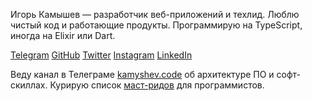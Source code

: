 Игорь Камышев — разработчик веб-приложений и техлид. Люблю чистый код и работающие продукты. Программирую на TypeScript, иногда на Elixir или Dart.

[Telegram](https://tlinks.run/igorkamyshev) [GitHub](https://github.com/igorkamyshev) [Twitter](https://twitter.com/kamyshev_code) [Instagram](https://www.instagram.com/kamyshev_trip/) [LinkedIn](https://www.linkedin.com/in/igor-kamyshev-979745110/)

Веду канал в Телеграме [kamyshev.code](https://tlinks.run/kamyshev_code) об архитектуре ПО и софт-скиллах. Курирую список [маст-ридов](#magic_mustread) для программистов.
